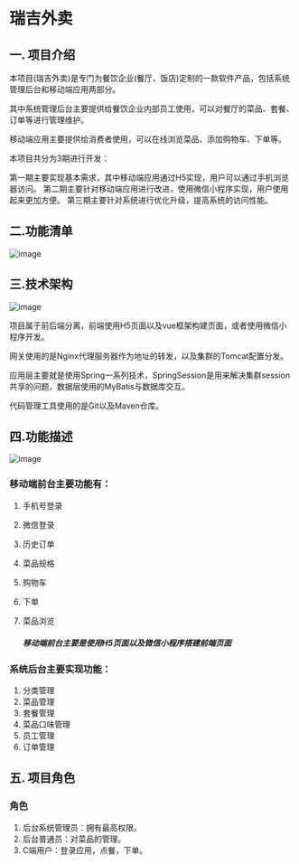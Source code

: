 # **瑞吉外卖**

## 一. 项目介绍

本项目(瑞吉外卖)是专门为餐饮企业(餐厅、饭店)定制的一款软件产品，包括系统管理后台和移动端应用两部分。

其中系统管理后台主要提供给餐饮企业内部员工使用，可以对餐厅的菜品、套餐、订单等进行管理维护。

移动端应用主要提供给消费者使用，可以在线浏览菜品、添加购物车、下单等。

本项目共分为3期进行开发：

第一期主要实现基本需求，其中移动端应用通过H5实现，用户可以通过手机浏览器访问。
	第二期主要针对移动端应用进行改进，使用微信小程序实现，用户使用起来更加方便。
	第三期主要针对系统进行优化升级，提高系统的访问性能。

## 二.功能清单

  ![image](https://github.com/a12bb/rigee/blob/main/describeimg/%E5%B1%8F%E5%B9%95%E6%88%AA%E5%9B%BE%202024-01-30%20184554.png)

## 三.技术架构

![image](https://github.com/a12bb/rigee/blob/main/describeimg/%E5%B1%8F%E5%B9%95%E6%88%AA%E5%9B%BE%202024-01-30%20184724.png)

项目属于前后端分离，前端使用H5页面以及vue框架构建页面，或者使用微信小程序开发。

网关使用的是Nginx代理服务器作为地址的转发，以及集群的Tomcat配置分发。

应用层主要就是使用Spring一系列技术，SpringSession是用来解决集群session共享的问题，数据层使用的MyBatis与数据库交互。

代码管理工具使用的是Git以及Maven仓库。

## 四.功能描述

![image](https://github.com/a12bb/rigee/blob/main/describeimg/%E5%B1%8F%E5%B9%95%E6%88%AA%E5%9B%BE%202024-01-30%20184747.png)

### 移动端前台主要功能有：

1. 手机号登录

2. 微信登录

3. 历史订单

4. 菜品规格

5. 购物车

6. 下单

7. 菜品浏览

   ##### 移动端前台主要是使用H5页面以及微信小程序搭建前端页面

### 系统后台主要实现功能：

1. 分类管理
2. 菜品管理
3. 套餐管理
4. 菜品口味管理
5. 员工管理
6. 订单管理

## 五. 项目角色

### 角色

1. 后台系统管理员：拥有最高权限。
2. 后台普通员：对菜品的管理。
3. C端用户：登录应用，点餐，下单。

